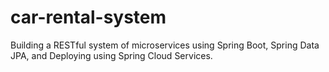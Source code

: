 # car-rental-system
Building a RESTful system of microservices using Spring Boot, Spring Data JPA, and Deploying using Spring Cloud Services.
